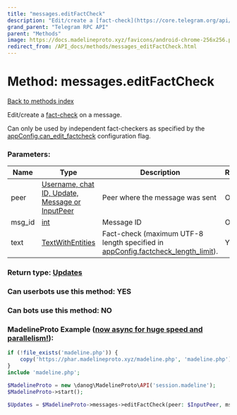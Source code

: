 ```yaml
---
title: "messages.editFactCheck"
description: "Edit/create a [fact-check](https://core.telegram.org/api/factcheck) on a message."
grand_parent: "Telegram RPC API"
parent: "Methods"
image: https://docs.madelineproto.xyz/favicons/android-chrome-256x256.png
redirect_from: /API_docs/methods/messages_editFactCheck.html
---
```

# Method: messages.editFactCheck
[Back to methods index](index.html)



Edit/create a [fact-check](https://core.telegram.org/api/factcheck) on a message.

Can only be used by independent fact-checkers as specified by the [appConfig.can\_edit\_factcheck](https://core.telegram.org/api/config#can-edit-factcheck) configuration flag.

### Parameters:

| Name     |    Type       | Description | Required |
|----------|---------------|-------------|----------|
|peer|[Username, chat ID, Update, Message or InputPeer](/API_docs/types/InputPeer.html) | Peer where the message was sent | Optional|
|msg\_id|[int](/API_docs/types/int.html) | Message ID | Optional|
|text|[TextWithEntities](/API_docs/types/TextWithEntities.html) | Fact-check (maximum UTF-8 length specified in [appConfig.factcheck\_length\_limit](https://core.telegram.org/api/config#factcheck-length-limit)). | Yes|


### Return type: [Updates](/API_docs/types/Updates.html)

### Can userbots use this method: **YES**

### Can bots use this method: **NO**


### MadelineProto Example ([now async for huge speed and parallelism!](https://docs.madelineproto.xyz/docs/ASYNC.html)):


```php
if (!file_exists('madeline.php')) {
    copy('https://phar.madelineproto.xyz/madeline.php', 'madeline.php');
}
include 'madeline.php';

$MadelineProto = new \danog\MadelineProto\API('session.madeline');
$MadelineProto->start();

$Updates = $MadelineProto->messages->editFactCheck(peer: $InputPeer, msg_id: $int, text: $TextWithEntities, );
```

